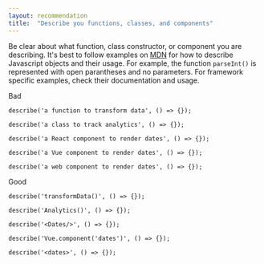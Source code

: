 ```yaml
---
layout: recommendation
title:  "Describe you functions, classes, and components"
---
```


Be clear about what function, class constructor, or component you are
describing. It's best to follow examples on
[MDN](https://developer.mozilla.org/en-US/) for how to describe Javascript
objects and their usage. For example, the function `parseInt()` is represented
with open parantheses and no parameters. For framework specific examples, check
their documentation and usage.

Bad
```
describe('a function to transform data', () => {});

describe('a class to track analytics', () => {});

describe('a React component to render dates', () => {});

describe('a Vue component to render dates', () => {});

describe('a web component to render dates', () => {});
```

Good
```
describe('transformData()', () => {});

describe('Analytics()', () => {});

describe('<Dates/>', () => {}); 

describe('Vue.component('dates')', () => {});

describe('<dates>', () => {});
```
